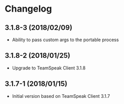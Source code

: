 # Changelog

## 3.1.8-3 (2018/02/09)

* Ability to pass custom args to the portable process

## 3.1.8-2 (2018/01/25)

* Upgrade to TeamSpeak Client 3.1.8

## 3.1.7-1 (2018/01/15)

* Initial version based on TeamSpeak Client 3.1.7
